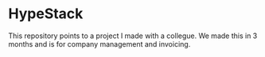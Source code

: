 # HypeStack
This repository points to a project I made with a collegue. We made this in 3 months and is for company management and invoicing.
